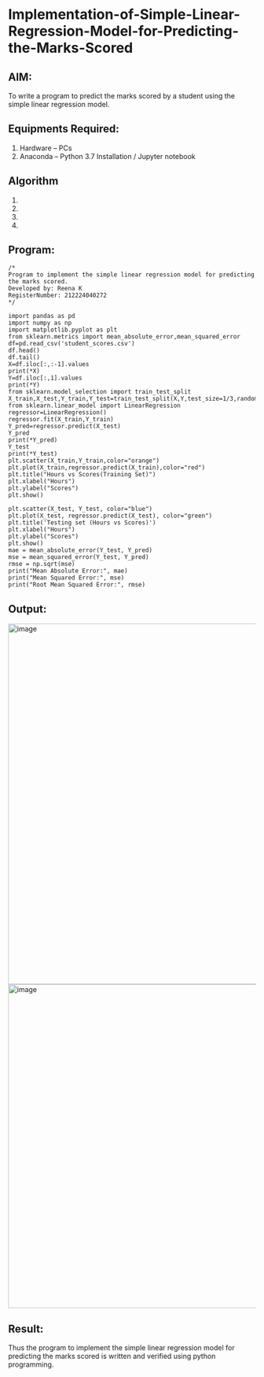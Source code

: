 # Implementation-of-Simple-Linear-Regression-Model-for-Predicting-the-Marks-Scored

## AIM:
To write a program to predict the marks scored by a student using the simple linear regression model.

## Equipments Required:
1. Hardware – PCs
2. Anaconda – Python 3.7 Installation / Jupyter notebook

## Algorithm
1. 
2. 
3. 
4. 

## Program:
```
/*
Program to implement the simple linear regression model for predicting the marks scored.
Developed by: Reena K
RegisterNumber: 212224040272 
*/

import pandas as pd
import numpy as np 
import matplotlib.pyplot as plt
from sklearn.metrics import mean_absolute_error,mean_squared_error
df=pd.read_csv('student_scores.csv')
df.head()
df.tail()
X=df.iloc[:,:-1].values
print(*X)
Y=df.iloc[:,1].values
print(*Y)
from sklearn.model_selection import train_test_split
X_train,X_test,Y_train,Y_test=train_test_split(X,Y,test_size=1/3,random_state=0)
from sklearn.linear_model import LinearRegression
regressor=LinearRegression()
regressor.fit(X_train,Y_train)
Y_pred=regressor.predict(X_test)
Y_pred
print(*Y_pred)
Y_test
print(*Y_test)
plt.scatter(X_train,Y_train,color="orange")
plt.plot(X_train,regressor.predict(X_train),color="red")
plt.title("Hours vs Scores(Training Set)")
plt.xlabel("Hours")
plt.ylabel("Scores")
plt.show()
```

```
plt.scatter(X_test, Y_test, color="blue")
plt.plot(X_test, regressor.predict(X_test), color="green")
plt.title('Testing set (Hours vs Scores)')
plt.xlabel("Hours")
plt.ylabel("Scores")
plt.show()
mae = mean_absolute_error(Y_test, Y_pred)
mse = mean_squared_error(Y_test, Y_pred)
rmse = np.sqrt(mse)
print("Mean Absolute Error:", mae)
print("Mean Squared Error:", mse)
print("Root Mean Squared Error:", rmse)
```

## Output:

<img width="1288" height="733" alt="image" src="https://github.com/user-attachments/assets/af8bacd2-5507-47cf-8277-c9c901f5cf99" />


<img width="1017" height="658" alt="image" src="https://github.com/user-attachments/assets/ba37002c-483d-439d-922e-5fc249a9315c" />


## Result:
Thus the program to implement the simple linear regression model for predicting the marks scored is written and verified using python programming.
